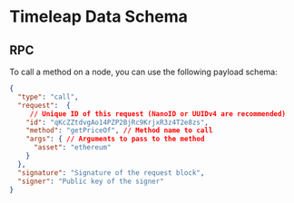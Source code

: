 # Timeleap Data Schema

## RPC

To call a method on a node, you can use the following payload schema:

```JSON
{
  "type": "call",
  "request":  {
     // Unique ID of this request (NanoID or UUIDv4 are recommended)
    "id": "qKcZZtdvgAo14PZP2BjRc9KrjxR3z4T2e8zs",
    "method": "getPriceOf", // Method name to call
    "args": { // Arguments to pass to the method
      "asset": "ethereum"
    }
  },
  "signature": "Signature of the request block",
  "signer": "Public key of the signer"
}
```
